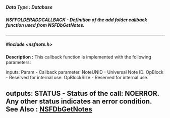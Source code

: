 ##### Data Type : Database
##### NSFFOLDERADDCALLBACK - Definition of the add folder callback function used from NSFDbGetNotes.
---
##### #include <nsfnote.h>
**Description :**
This callback function is implemented with the following parameters:  

inputs:
Param - Callback parameter.
NoteUNID - Universal Note ID.
OpBlock - Reserved for internal use.
OpBlockSize - Reserved for internal use.

outputs: 
STATUS - Status of the call: NOERROR. Any other status indicates an error 
condition.
**See Also :**
[NSFDbGetNotes](D:/md_files/NSFDbGetNotes.md)
---
